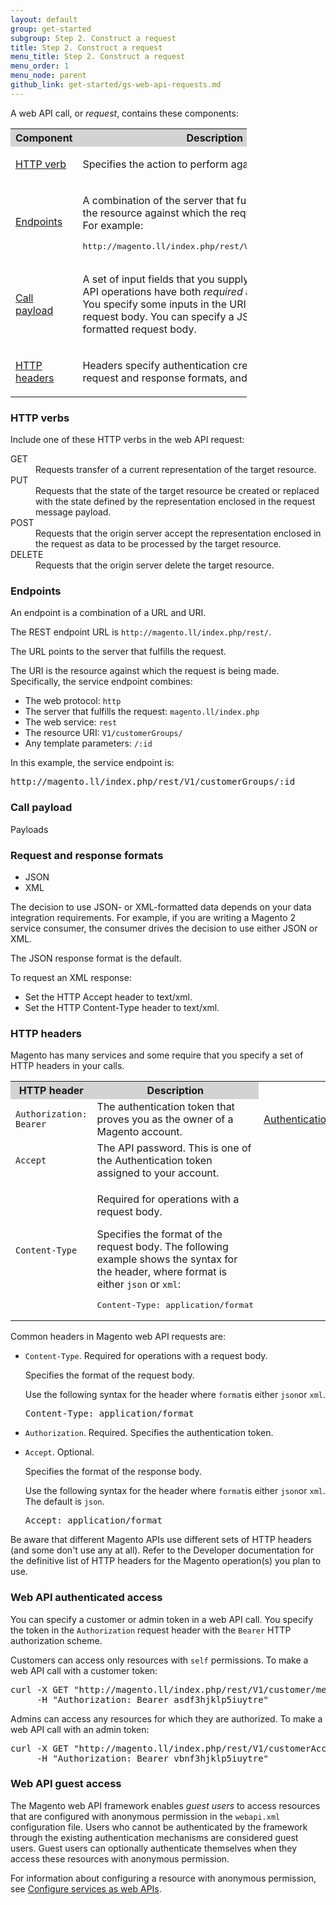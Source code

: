 ```yaml
---
layout: default
group: get-started
subgroup: Step 2. Construct a request
title: Step 2. Construct a request
menu_title: Step 2. Construct a request
menu_order: 1
menu_node: parent
github_link: get-started/gs-web-api-requests.md
---
```


<a name="requests"></a>
<p>A web API call, or <i>request</i>, contains these components:</p>
<table style="width:75%">
   <tr bgcolor="lightgray">
      <th>Component</th>
      <th>Description</th>
   </tr>
   <tr>
      <td>
         <p><a href="{{ site.gdeurl }}get-started/gs-web-api-concepts.html#verbs">HTTP verb</a></p>
      </td>
      <td>
         <p>Specifies the action to perform against the endpoint.</p>
      </td>
   </tr>
   <tr>
      <td>
         <p><a href="{{ site.gdeurl }}get-started/gs-web-api-concepts.html#endpoints">Endpoints</a></p>
      </td>
      <td>
         <p>A combination of the server that fulfills the request and the resource against which the request is being made. For example:</p>
         <pre>http://magento.ll/index.php/rest/V1/customerGroups/:id</pre>
      </td>
   </tr>
   <tr>
      <td>
         <p><a href="{{ site.gdeurl }}get-started/gs-web-api-concepts.html#payload">Call payload</a></p>
      </td>
      <td>
         <p>A set of input fields that you supply with the request.
            API operations have both
            <em>required</em> and
            <em>optional</em> inputs. You specify some inputs in the URI, and some in a request body. You can specify a JSON- or XML-formatted request body.
         </p>
      </td>

   </tr>
   <tr>
      <td>
         <p><a href="{{ site.gdeurl }}get-started/gs-web-api-concepts.html#http-headers">HTTP headers</a></p>
      </td>
      <td>
         <p>Headers specify authentication credentials, the call request and response formats,
            and other information.
         </p>
      </td>

   </tr>
   </tbody>
</table>

<a name="verbs"></a>
<h3>HTTP verbs</h3>
<p>Include one of these HTTP verbs in the web API request:</p>
<dl>
   <dt>GET</dt>
   <dd>Requests transfer of a current representation of the
      target resource.
   </dd>
   <dt>PUT</dt>
   <dd>Requests that the state of the target resource be
      created or replaced with the state defined by the representation
      enclosed in the request message payload.
   </dd>
   <dt>POST</dt>
   <dd>Requests that the origin server accept the
      representation enclosed in the request as data to be processed by the
      target resource.
   </dd>
   <dt>DELETE</dt>
   <dd>Requests that the origin server delete the target
      resource.
   </dd>
</dl>
<a name="endpoints"></a>
<h3>Endpoints</h3>
<p>An endpoint is a combination of a URL and URI.</p>
<p>The REST endpoint URL is <code>http://magento.ll/index.php/rest/</code>.</p>
<p>The URL points to the server that fulfills the request.</p>
<p>The URI is the resource against which the request is being made. Specifically, the service endpoint combines:</p>
<ul>
   <li>The web protocol: <code>http</code></li>
   <li>The server that fulfills the request: <code>magento.ll/index.php</code></li>
   <li>The web service: <code>rest</code></li>
   <li>The resource URI: <code>V1/customerGroups/</code></li>
   <li>Any template parameters: <code>/:id</code></li>
</ul>
<p>In this example, the service endpoint is:</p>
<pre>http://magento.ll/index.php/rest/V1/customerGroups/:id</pre>
<a name="payload"></a>
<h3>Call payload</h3>
<p>Payloads</p>
<a name="formats"></a>
<h3 id="formats">Request and response formats</h3>
<ul>
   <li>JSON</li>
   <li>XML</li>
</ul>
<p>The decision to use JSON- or XML-formatted data depends on your data integration requirements. For example, if you are writing a Magento 2 service consumer, the consumer drives the decision to use either JSON or XML.</p>
<p>The JSON response format is the default.</p>
<p>To request an XML response:</p>
<ul>
   <li>Set the HTTP </code>Accept</code> header to </code>text/xml</code>.</li>
   <li>Set the HTTP </code>Content-Type</code> header to </code>text/xml</code>.</li>
</ul>
<a name="http-headers"></a>
<h3>HTTP headers</h3>
<p>Magento has many services and some require that you specify a set of HTTP headers
   in your calls.
</p>
<table style="width:100%">
   <tr bgcolor="lightgray">
      <th>HTTP header</th>
      <th>Description</th>
   </tr>
   <tr>
      <td>
         <code>Authorization: Bearer</code>
      </td>
      <td>The authentication token that proves you as the owner of a Magento
            account.
      </td>
      <td>
         <p><a href="{{ site.gdeurl }}get-started/gs-authentication.html">Authentication</a>
         </p>
      </td>
   </tr>
   <tr>
      <td>
         <code>Accept</code>
      </td>
      <td>The API password. This is one of the Authentication token assigned to your account.</td>
   </tr>
   <tr>
      <td>
         <p>
            <code>Content-Type</code>
         </p>
      </td>
      <td>
         <p>Required for operations with a request body.</p>
         <p>Specifies the format of the request body. The following example shows the syntax for the header, where format is either <code>json</code> or <code>xml</code>:</p>
         <pre>Content-Type: application/format</pre>
      </td>
   </tr>
</table>
<p>Common headers in Magento web API requests are:</p>
<ul>
            <li>
               <p>
                  <code>Content-Type</code>. Required for operations with a request body.
               </p>
               <p>Specifies the format of the request body.</p>
               <p>Use the following syntax for the header
                  where
                  <code>format</code>is either
                  <code>json</code>or
                  <code>xml</code>.
               </p>
               <pre>Content-Type: application/format</pre>
            </li>
            <li>
               <p>
                  <code>Authorization</code>. Required. Specifies the authentication token.
               </p>
            </li>
            <li>
               <p>
                  <code>Accept</code>. Optional.
               </p>
               <p>Specifies the format of the response body.</p>
               <p>Use the following syntax for the header
                  where
                  <code>format</code>is either
                  <code>json</code>or
                  <code>xml</code>. The default is
                  <code>json</code>.
               </p>
               <pre>Accept: application/format</pre>
            </li>
         </ul>
<p>Be aware that different Magento APIs use different sets of HTTP headers (and some
   don't use any at all). Refer to the Developer documentation for the definitive list
   of HTTP headers for the Magento operation(s) you plan to use.
</p>
<a name="web-api-request-with-token"></a>
<h3>Web API authenticated access</h3>
<p>You can specify a customer or admin token in a web API call. You specify the token in the <code>Authorization</code> request header with the <code>Bearer</code> HTTP authorization scheme.</p>
<p>Customers can access only resources with <code>self</code> permissions. To make a web API call with a customer token:</p>
<pre>curl -X GET "http://magento.ll/index.php/rest/V1/customer/me" \
     -H "Authorization: Bearer asdf3hjklp5iuytre"</pre>
<p>Admins can access any resources for which they are authorized. To make a web API call with an admin token:</p>
<pre>curl -X GET "http://magento.ll/index.php/rest/V1/customerAccounts/2" \
     -H "Authorization: Bearer vbnf3hjklp5iuytre"</pre>
<a name="guest-access"></a>
<h3>Web API guest access</h3>
<p>The Magento web API framework enables <i>guest users</i> to access resources that are configured with anonymous permission
   in the <code>webapi.xml</code> configuration file. Users who cannot be authenticated by the framework through the existing authentication
   mechanisms are considered guest users. Guest users can optionally authenticate themselves
   when they access these resources with anonymous permission.
</p>
<p>For information about configuring a resource with anonymous permission, see <a href="{{ site.githuburl }}extension-dev-guide/service-contracts/service-to-web-service.html">Configure services as web APIs</a>.</p>



